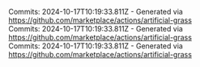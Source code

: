 Commits: 2024-10-17T10:19:33.811Z - Generated via https://github.com/marketplace/actions/artificial-grass
<br>
Commits: 2024-10-17T10:19:33.811Z - Generated via https://github.com/marketplace/actions/artificial-grass
<br>
Commits: 2024-10-17T10:19:33.811Z - Generated via https://github.com/marketplace/actions/artificial-grass
<br>
